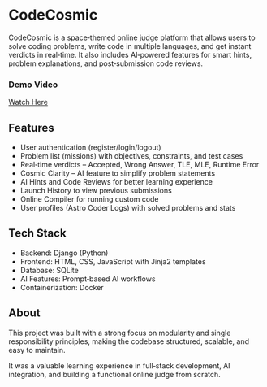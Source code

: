 # CodeCosmic

CodeCosmic is a space‑themed online judge platform that allows users to solve coding problems, write code in multiple languages, and get instant verdicts in real‑time. It also includes AI‑powered features for smart hints, problem explanations, and post‑submission code reviews.

### Demo Video  
[Watch Here](https://www.loom.com/share/e365e34982164d59a5d011c50da5a17b?sid=320b1542-5da8-4303-b84f-2f9461023079)

## Features
- User authentication (register/login/logout)  
- Problem list (missions) with objectives, constraints, and test cases  
- Real‑time verdicts – Accepted, Wrong Answer, TLE, MLE, Runtime Error  
- Cosmic Clarity – AI feature to simplify problem statements  
- AI Hints and Code Reviews for better learning experience  
- Launch History to view previous submissions  
- Online Compiler for running custom code  
- User profiles (Astro Coder Logs) with solved problems and stats  

## Tech Stack
- Backend: Django (Python)  
- Frontend: HTML, CSS, JavaScript with Jinja2 templates  
- Database: SQLite  
- AI Features: Prompt‑based AI workflows  
- Containerization: Docker  

## About
This project was built with a strong focus on modularity and single responsibility principles, making the codebase structured, scalable, and easy to maintain.

It was a valuable learning experience in full‑stack development, AI integration, and building a functional online judge from scratch.
